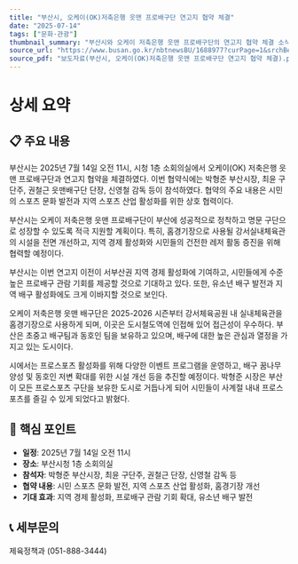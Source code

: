 ```yaml
---
title: "부산시, 오케이(OK)저축은행 읏맨 프로배구단 연고지 협약 체결"
date: "2025-07-14"
tags: ["문화·관광"]
thumbnail_summary: "부산시와 오케이 저축은행 읏맨 프로배구단의 연고지 협약 체결 소식."
source_url: "https://www.busan.go.kr/nbtnewsBU/1688977?curPage=1&srchBeginDt=&srchEndDt=&srchKey=&srchText="
source_pdf: "보도자료(부산시, 오케이(OK)저축은행 읏맨 프로배구단 연고지 협약 체결).pdf"
---
```


# 상세 요약

## 📋 주요 내용
부산시는 2025년 7월 14일 오전 11시, 시청 1층 소회의실에서 오케이(OK) 저축은행 읏맨 프로배구단과 연고지 협약을 체결하였다. 이번 협약식에는 박형준 부산시장, 최윤 구단주, 권철근 읏맨배구단 단장, 신영철 감독 등이 참석하였다. 협약의 주요 내용은 시민의 스포츠 문화 발전과 지역 스포츠 산업 활성화를 위한 상호 협력이다.

부산시는 오케이 저축은행 읏맨 프로배구단이 부산에 성공적으로 정착하고 명문 구단으로 성장할 수 있도록 적극 지원할 계획이다. 특히, 홈경기장으로 사용될 강서실내체육관의 시설을 전면 개선하고, 지역 경제 활성화와 시민들의 건전한 레저 활동 증진을 위해 협력할 예정이다.

부산시는 이번 연고지 이전이 서부산권 지역 경제 활성화에 기여하고, 시민들에게 수준 높은 프로배구 관람 기회를 제공할 것으로 기대하고 있다. 또한, 유소년 배구 발전과 지역 배구 활성화에도 크게 이바지할 것으로 보인다.

오케이 저축은행 읏맨 배구단은 2025-2026 시즌부터 강서체육공원 내 실내체육관을 홈경기장으로 사용하게 되며, 이곳은 도시철도역에 인접해 있어 접근성이 우수하다. 부산은 초중고 배구팀과 동호인 팀을 보유하고 있으며, 배구에 대한 높은 관심과 열정을 가지고 있는 도시이다.

시에서는 프로스포츠 활성화를 위해 다양한 이벤트 프로그램을 운영하고, 배구 꿈나무 양성 및 동호인 저변 확대를 위한 시설 개선 등을 추진할 예정이다. 박형준 시장은 부산이 모든 프로스포츠 구단을 보유한 도시로 거듭나게 되어 시민들이 사계절 내내 프로스포츠를 즐길 수 있게 되었다고 밝혔다.

## 🎯 핵심 포인트
- **일정**: 2025년 7월 14일 오전 11시
- **장소**: 부산시청 1층 소회의실
- **참석자**: 박형준 부산시장, 최윤 구단주, 권철근 단장, 신영철 감독 등
- **협약 내용**: 시민 스포츠 문화 발전, 지역 스포츠 산업 활성화, 홈경기장 개선
- **기대 효과**: 지역 경제 활성화, 프로배구 관람 기회 확대, 유소년 배구 발전

## 📞 세부문의
제육정책과 (051-888-3444)